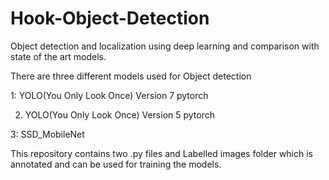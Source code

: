 # Hook-Object-Detection
Object detection and localization using deep learning and comparison with state of the art models.

There are three different models used for Object detection

1: YOLO(You Only Look Once) Version 7 pytorch 

2. YOLO(You Only Look Once) Version 5 pytorch

3: SSD_MobileNet

This repository contains two .py files and Labelled images folder which is annotated and can be used for training the models.
